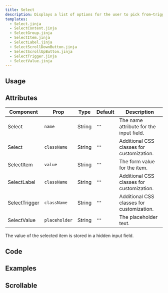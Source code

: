 ```yaml
---
title: Select
description: Displays a list of options for the user to pick from—triggered by a button.
templates:
  - Select.jinja
  - SelectContent.jinja
  - SelectGroup.jinja
  - SelectItem.jinja
  - SelectLabel.jinja
  - SelectScrollDownButton.jinja
  - SelectScrollUpButton.jinja
  - SelectTrigger.jinja
  - SelectValue.jinja
---
```


<TabPreview component="Select" template="examples/select.html"/>

<Prose>

## Usage

</Prose>

<IncludeTemplate template="examples/select.html"/>

<Prose>

## Attributes

| Component     | Prop          | Type           | Default  | Description                               |
|---------------|---------------|----------------|----------|-------------------------------------------|
| Select        | `name`        | String         | `""`     | The name attribute for the input field.   |
| Select        | `className`   | String         | `""`     | Additional CSS classes for customization. |
| SelectItem    | `value`       | String         | `""`     | The form value for the item.              |
| SelectLabel   | `className`   | String         | `""`     | Additional CSS classes for customization. |
| SelectTrigger | `className`   | String         | `""`     | Additional CSS classes for customization. |
| SelectValue   | `placeholder` | String         | `""`     | The placeholder text.                     |

The value of the selected item is stored in a hidden input field.

## Code
</Prose>

<IncludeComponents :components="{{ metadata.templates }}" />

<Prose>

## Examples
</Prose>

<Prose>

## Scrollable

</Prose>

<TabPreview component="Scrollable" template="examples/select_scrollable.html"/>

